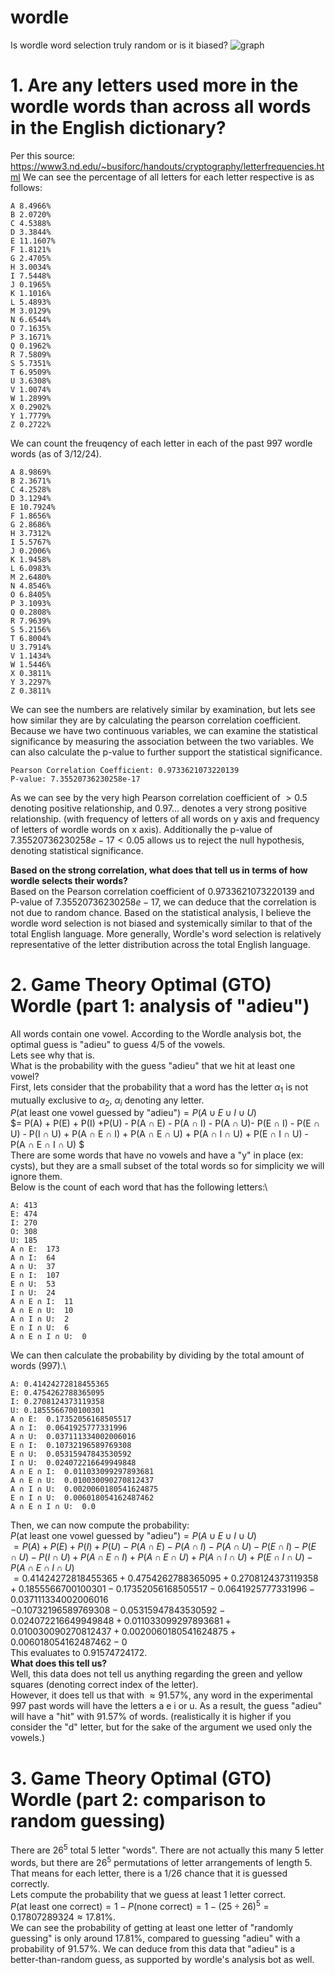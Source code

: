 # wordle
Is wordle word selection truly random or is it biased?
![graph](https://i.imgur.com/h1HDE3A.png)

# 1. Are any letters used more in the wordle words than across all words in the English dictionary?
Per this source: https://www3.nd.edu/~busiforc/handouts/cryptography/letterfrequencies.html
We can see the percentage of all letters for each letter respective is as follows:
```
A 8.4966%
B 2.0720%
C 4.5388%
D 3.3844%
E 11.1607%
F 1.8121%
G 2.4705%
H 3.0034%
I 7.5448%
J 0.1965%
K 1.1016%
L 5.4893%
M 3.0129%
N 6.6544%
O 7.1635%
P 3.1671%
Q 0.1962%
R 7.5809%
S 5.7351%
T 6.9509%
U 3.6308%
V 1.0074%
W 1.2899%
X 0.2902%
Y 1.7779%
Z 0.2722%
```
We can count the freuqency of each letter in each of the past 997 wordle words (as of 3/12/24).
```
A 8.9869%
B 2.3671%
C 4.2528%
D 3.1294%
E 10.7924%
F 1.8656%
G 2.8686%
H 3.7312%
I 5.5767%
J 0.2006%
K 1.9458%
L 6.0983%
M 2.6480%
N 4.8546%
O 6.8405%
P 3.1093%
Q 0.2808%
R 7.9639%
S 5.2156%
T 6.8004%
U 3.7914%
V 1.1434%
W 1.5446%
X 0.3811%
Y 3.2297%
Z 0.3811%
```

We can see the numbers are relatively similar by examination, but lets see how similar they are by calculating the pearson correlation coefficient. Because we have two continuous variables, we can examine the statistical significance by measuring the association between the two variables. We can also calculate the p-value to further support the statistical significance.
```
Pearson Correlation Coefficient: 0.9733621073220139
P-value: 7.35520736230258e-17
```
As we can see by the very high Pearson correlation coefficient of $>0.5$ denoting positive relationship, and $0.97...$ denotes a very strong positive relationship. (with frequency of letters of all words on y axis and frequency of letters of wordle words on x axis). Additionally the p-value of $7.35520736230258e-17 < 0.05$ allows us to reject the null hypothesis, denoting statistical significance.

**Based on the strong correlation, what does that tell us in terms of how wordle selects their words?**\
Based on the Pearson correlation coefficient of $0.9733621073220139$ and P-value of $7.35520736230258e-17$, we can deduce that the correlation is not due to random chance. Based on the statistical analysis, I believe the wordle word selection is not biased and systemically similar to that of the total English language. More generally, Wordle's word selection is relatively representative of the letter distribution across the total English language. 

# 2. Game Theory Optimal (GTO) Wordle (part 1: analysis of "adieu")
All words contain one vowel. According to the Wordle analysis bot, the optimal guess is "adieu" to guess $4/5$ of the vowels. \
Lets see why that is. \
What is the probability with the guess "adieu" that we hit at least one vowel?\
First, lets consider that the probability that a word has the letter $\alpha_1$ is not mutually exclusive to $\alpha_2$, $\alpha_i$ denoting any letter.\
$P(\text{at least one vowel guessed by "adieu"}) = P (A ∪ E ∪ I ∪ U)$ \
$= P(A) + P(E) + P(I) +P(U) - P(A ∩ E) - P(A ∩ I) - P(A ∩ U)- P(E ∩ I) - P(E ∩ U) - P(I ∩ U) + P(A ∩ E ∩ I) + P(A ∩ E ∩ U) + P(A ∩ I ∩ U) + P(E ∩ I ∩ U) - P(A ∩ E ∩ I ∩ U) $\
There are some words that have no vowels and have a "y" in place (ex: cysts), but they are a small subset of the total words so for simplicity we will ignore them.\
Below is the count of each word that has the following letters:\
```
A: 413
E: 474
I: 270
O: 308
U: 185
A ∩ E:  173
A ∩ I:  64
A ∩ U:  37
E ∩ I:  107
E ∩ U:  53
I ∩ U:  24
A ∩ E ∩ I:  11
A ∩ E ∩ U:  10
A ∩ I ∩ U:  2
E ∩ I ∩ U:  6
A ∩ E ∩ I ∩ U:  0
```
We can then calculate the probability by dividing by the total amount of words (997).\
```
A: 0.41424272818455365
E: 0.4754262788365095
I: 0.2708124373119358
U: 0.1855566700100301
A ∩ E:  0.17352056168505517
A ∩ I:  0.0641925777331996
A ∩ U:  0.037111334002006016
E ∩ I:  0.10732196589769308
E ∩ U:  0.05315947843530592
I ∩ U:  0.024072216649949848
A ∩ E ∩ I:  0.011033099297893681
A ∩ E ∩ U:  0.010030090270812437
A ∩ I ∩ U:  0.0020060180541624875
E ∩ I ∩ U:  0.006018054162487462
A ∩ E ∩ I ∩ U:  0.0
```
Then, we can now compute the probability: \
$P(\text{at least one vowel guessed by "adieu"}) = P (A ∪ E ∪ I ∪ U)$ \
$= P(A) + P(E) + P(I) +P(U) - P(A ∩ E) - P(A ∩ I) - P(A ∩ U)- P(E ∩ I) - P(E ∩ U) - P(I ∩ U) + P(A ∩ E ∩ I) + P(A ∩ E ∩ U) + P(A ∩ I ∩ U) + P(E ∩ I ∩ U) - P(A ∩ E ∩ I ∩ U)$\
$=0.41424272818455365+0.4754262788365095+0.2708124373119358+0.1855566700100301-0.17352056168505517-0.0641925777331996-0.037111334002006016$\
$-0.10732196589769308-0.05315947843530592-0.024072216649949848+0.011033099297893681+0.010030090270812437+0.0020060180541624875+0.006018054162487462-0$\
This evaluates to $0.91574724172$.\
**What does this tell us?** \
Well, this data does not tell us anything regarding the green and yellow squares (denoting correct index of the letter). \
However, it does tell us that with $\approx91.57$%, any word in the experimental 997 past words will have the letters a e i or u. As a result, the guess "adieu" will have a "hit" with $91.57$% of words. (realistically it is higher if you consider the "d" letter, but for the sake of the argument we used only the vowels.)

# 3. Game Theory Optimal (GTO) Wordle (part 2: comparison to random guessing)
There are $26^5$ total 5 letter "words". There are not actually this many 5 letter words, but there are $26^5$ permutations of letter arrangements of length 5. That means for each letter, there is a $1/26$ chance that it is guessed correctly.\
Lets compute the probability that we guess at least 1 letter correct. \
$P(\text{at least one correct}) = 1 - P(\text{none correct})=1-(25\div26)^5=0.17807289324\approx 17.81$%.\
We can see the probability of getting at least one letter of "randomly guessing" is only around 17.81%, compared to guessing "adieu" with a probability of 91.57%. 
We can deduce from this data that "adieu" is a better-than-random guess, as supported by wordle's analysis bot as well. 

